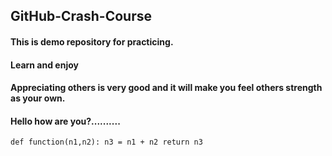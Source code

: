 ## GitHub-Crash-Course
#### This is demo repository for practicing.
#### Learn and enjoy
#### Appreciating others is very good and it will make you feel others strength as your own.
#### Hello how are you?..........
`
def function(n1,n2):
   n3 = n1 + n2
   return n3
`
